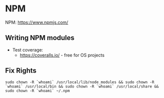 # NPM

NPM: https://www.npmjs.com/

## Writing NPM modules

* Test coverage:
  * https://coveralls.io/ - free for OS projects

## Fix Rights

``
sudo chown -R `whoami` /usr/local/lib/node_modules && sudo chown -R `whoami` /usr/local/bin && sudo chown -R `whoami` /usr/local/share && sudo chown -R `whoami` ~/.npm
``
